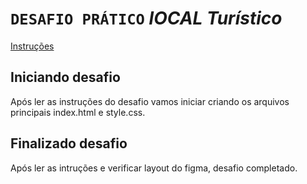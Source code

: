 # `DESAFIO PRÁTICO` *lOCAL Turístico*

[Instruções](https://efficient-sloth-d85.notion.site/Desafio-pr-tico-Local-Tur-stico-c703fe13a3d44f3687277f424ffad157)

## Iniciando desafio

Após ler as instruções do desafio vamos iniciar criando os arquivos principais index.html e style.css.

## Finalizado desafio

Após ler as intruções e verificar layout do figma, desafio completado.
